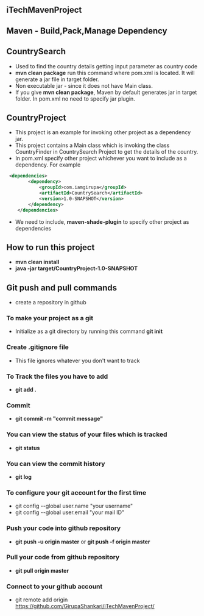 ## iTechMavenProject
## Maven - Build,Pack,Manage Dependency
## CountrySearch
* Used to find the country details getting input parameter as country code
* **mvn clean package** run this command where pom.xml is located. It will generate a jar file in target folder.
* Non executable jar - since it does not have Main class.
* If you give **mvn clean package**, Maven by default generates jar in target folder. In pom.xml no need to specify jar plugin.

## CountryProject
* This project is an example for invoking other project as a dependency jar.
* This project contains a Main class which is invoking the class CountryFinder in CountrySearch Project to get the details of the country.
* In pom.xml specify other project whichever you want to include as a dependency. For example
```xml
 <dependencies>
        <dependency>
            <groupId>com.iamgirupa</groupId>
            <artifactId>CountrySearch</artifactId>
            <version>1.0-SNAPSHOT</version>
        </dependency>
    </dependencies>
```
* We need to include, **maven-shade-plugin** to specify other project as dependencies


## How to run this project
* **mvn clean install**
* **java -jar target/CountryProject-1.0-SNAPSHOT**

## Git push and pull commands
* create a repository in github
### To make your project as a git
* Initialize as a git directory by running this command **git init**
### Create .gitignore file
* This file ignores whatever you don't want to track
### To Track the files you have to add
* **git add .**
### Commit 
* **git commit -m "commit message"**
### You can view the status of your files which is tracked
* **git status**
### You can view the commit history
* **git log**
### To configure your git account for the first time
* git config --global user.name "your username"
* git config --global user.email "your mail ID"
### Push your code into github repository
* **git push -u origin master** or **git push -f origin master**
### Pull your code from github repository
* **git pull origin master**
### Connect to your github account
* git remote add origin https://github.com/GirupaShankari/iTechMavenProject/

